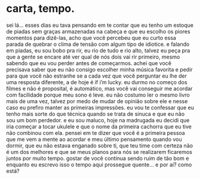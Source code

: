 # carta, tempo.

sei lá… esses dias eu tava pensando em te contar que eu tenho um estoque de piadas sem graças armazenadas na cabeça e que eu escolho os piores momentos para dizê-las, acho que você percebeu que eu curto essa parada de quebrar o clima de tensão com algum tipo de idiotice. e falando em piadas, eu sou bobo pra rir, eu rio de tudo e rio alto, talvez eu peça pra que a gente se encare até ver qual de nós dois vai rir primeiro, mesmo sabendo que eu vou perder antes de começarmos. achei que você precisava saber que eu não consigo escolher minha música favorita e pedir para que você não estranhe se a cada vez que você perguntar eu lhe der uma resposta diferente, a de hoje é if i’m lucky. eu durmo no começo dos filmes e não é proposital, é automático, mas você vai conseguir me acordar com facilidade porque meu sono é leve. eu não costumo ler o mesmo livro mais de uma vez, talvez por medo de mudar de opinião sobre ele e nesse caso eu prefiro manter as primeiras impressões. eu vou te confessar que eu tenho mais sorte do que técnica quando se trata de sinuca e que eu não sou um bom perdedor. e eu sou maluco, hoje na madrugada eu decidi que iria começar a tocar ukulele e que o nome da primeira cachorra que eu tive não combinou com ela. pensei em te dizer que você é a primeira pessoa que me vem a mente ao acordar e meu último pensamento quando vou dormir, que eu não estava enganado sobre ti, que teu time com certeza não é um dos melhores e que se meus planos para nós se realizarem ficaremos juntos por muito tempo. gostar de você continua sendo ruim de tão bom e enquanto eu escrevo isso o tempo aqui prossegue quente… e por aí? como está?


